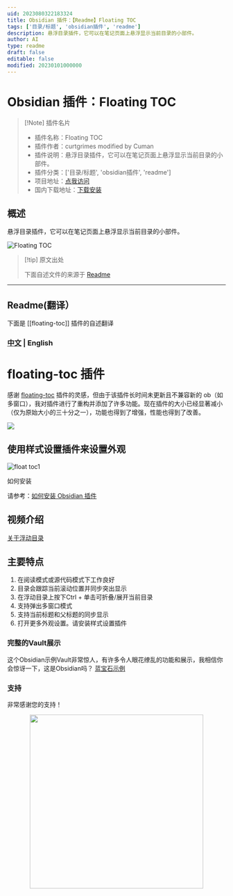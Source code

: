 ```yaml
---
uid: 2023080322183324
title: Obsidian 插件：【Readme】Floating TOC
tags: ['目录/标题', 'obsidian插件', 'readme']
description: 悬浮目录插件，它可以在笔记页面上悬浮显示当前目录的小部件。
author: AI
type: readme
draft: false
editable: false
modified: 20230101000000
---
```


# Obsidian 插件：Floating TOC

> [!Note] 插件名片
> - 插件名称：Floating TOC
> - 插件作者：curtgrimes modified by Cuman
> - 插件说明：悬浮目录插件，它可以在笔记页面上悬浮显示当前目录的小部件。
> - 插件分类：['目录/标题', 'obsidian插件', 'readme']
> - 项目地址：[点我访问](https://github.com/cumany/obsidian-floating-toc-plugin)
> - 国内下载地址：[下载安装](https://pkmer.cn/products/plugin/pluginMarket/?floating-toc)

## 概述

悬浮目录插件，它可以在笔记页面上悬浮显示当前目录的小部件。

![Floating TOC](https://cdn.pkmer.cn/covers/floating-toc.png!pkmer)

> [!tip] 原文出处
> 
>下面自述文件的来源于 [Readme](https://ghproxy.net/https://raw.githubusercontent.com/PKM-er/obsidian-floating-toc-plugin/master/README.md)
> 

---

## Readme(翻译）

下面是 [[floating-toc]] 插件的自述翻译


### [中文](./README-zh_cn.md) | English

# floating-toc 插件

感谢 [floating-toc](https://github.com/curtgrimes/obsidian-floating-toc-plugin) 插件的灵感，但由于该插件长时间未更新且不兼容新的 ob（如多窗口），我对插件进行了重构并添加了许多功能。现在插件的大小已经显著减小（仅为原始大小的三十分之一），功能也得到了增强，性能也得到了改善。

![](https://ghproxy.com/https://raw.githubusercontent.com/cumany/cumany/main/pic/202209171712621.gif)

## 使用样式设置插件来设置外观
![float toc1](https://user-images.githubusercontent.com/42957010/195370659-d77a7c31-1711-42b3-80fc-3b9a06eb9b0c.gif)

如何安装

请参考：[如何安装 Obsidian 插件](https://forum.obsidian.md/t/plugins-mini-faq/7737)

## 视频介绍

[关于浮动目录](https://www.bilibili.com/video/BV1Ze4y1C7Yw/)

## 主要特点

1. 在阅读模式或源代码模式下工作良好
2. 目录会跟踪当前滚动位置并同步突出显示
3. 在浮动目录上按下Ctrl + 单击可折叠/展开当前目录
4. 支持弹出多窗口模式
5. 支持当前标题和父标题的同步显示
6. 打开更多外观设置。请安装样式设置插件

### 完整的Vault展示

这个Obsidian示例Vault非常惊人，有许多令人眼花缭乱的功能和展示，我相信你会惊讶一下，这是Obsidian吗？
[蓝宝石示例](https://github.com/cumany/Blue-topaz-examples)

### 支持

非常感谢您的支持！

<div align="center">
<img src="https://ghproxy.com/https://raw.githubusercontent.com/cumany/cumany/main/pic/202209192228895.png" width="400px">
</div>


<div align="center">
</div>



